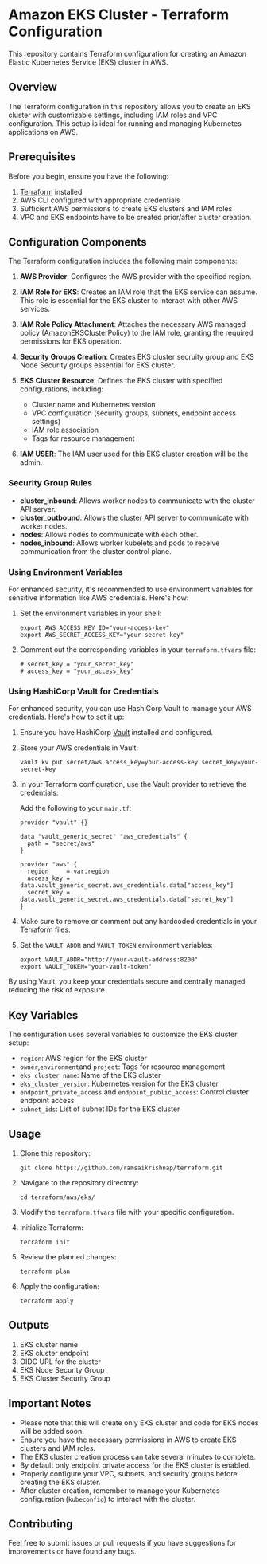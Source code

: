 # Amazon EKS Cluster - Terraform Configuration

This repository contains Terraform configuration for creating an Amazon Elastic Kubernetes Service (EKS) cluster in AWS.

## Overview

The Terraform configuration in this repository allows you to create an EKS cluster with customizable settings, including IAM roles and VPC configuration. This setup is ideal for running and managing Kubernetes applications on AWS.

## Prerequisites

Before you begin, ensure you have the following:

1. [Terraform](https://www.terraform.io/downloads.html) installed
2. AWS CLI configured with appropriate credentials
3. Sufficient AWS permissions to create EKS clusters and IAM roles
4. VPC and EKS endpoints have to be created prior/after cluster creation.


## Configuration Components

The Terraform configuration includes the following main components:

1. **AWS Provider**: Configures the AWS provider with the specified region.

2. **IAM Role for EKS**: Creates an IAM role that the EKS service can assume. This role is essential for the EKS cluster to interact with other AWS services.

3. **IAM Role Policy Attachment**: Attaches the necessary AWS managed policy (AmazonEKSClusterPolicy) to the IAM role, granting the required permissions for EKS operation.

4. **Security Groups Creation**: Creates EKS cluster secruity group and EKS Node Security groups essential for EKS cluster.

5. **EKS Cluster Resource**: Defines the EKS cluster with specified configurations, including:
   - Cluster name and Kubernetes version
   - VPC configuration (security groups, subnets, endpoint access settings)
   - IAM role association
   - Tags for resource management

6. **IAM USER**: The IAM user used for this EKS cluster creation will be the admin.

### Security Group Rules

- **cluster_inbound**: Allows worker nodes to communicate with the cluster API server.
- **cluster_outbound**: Allows the cluster API server to communicate with worker nodes.
- **nodes**: Allows nodes to communicate with each other.
- **nodes_inbound**: Allows worker kubelets and pods to receive communication from the cluster control plane.

### Using Environment Variables

For enhanced security, it's recommended to use environment variables for sensitive information like AWS credentials. Here's how:

1. Set the environment variables in your shell:
   ```
   export AWS_ACCESS_KEY_ID="your-access-key"
   export AWS_SECRET_ACCESS_KEY="your-secret-key"
   ```

2. Comment out the corresponding variables in your `terraform.tfvars` file:
   ```hcl
   # secret_key = "your_secret_key"
   # access_key = "your_access_key"
   ```
### Using HashiCorp Vault for Credentials

For enhanced security, you can use HashiCorp Vault to manage your AWS credentials. Here's how to set it up:

1. Ensure you have HashiCorp [Vault](https://developer.hashicorp.com/vault/downloads) installed and configured.

2. Store your AWS credentials in Vault:
   ```
   vault kv put secret/aws access_key=your-access-key secret_key=your-secret-key
   ```

3. In your Terraform configuration, use the Vault provider to retrieve the credentials:

   Add the following to your `main.tf`:

   ```hcl
   provider "vault" {}

   data "vault_generic_secret" "aws_credentials" {
     path = "secret/aws"
   }

   provider "aws" {
     region     = var.region
     access_key = data.vault_generic_secret.aws_credentials.data["access_key"]
     secret_key = data.vault_generic_secret.aws_credentials.data["secret_key"]
   }
   ```

4. Make sure to remove or comment out any hardcoded credentials in your Terraform files.

5. Set the `VAULT_ADDR` and `VAULT_TOKEN` environment variables:
   ```
   export VAULT_ADDR="http://your-vault-address:8200"
   export VAULT_TOKEN="your-vault-token"
   ```

By using Vault, you keep your credentials secure and centrally managed, reducing the risk of exposure.

## Key Variables

The configuration uses several variables to customize the EKS cluster setup:

- `region`: AWS region for the EKS cluster
- `owner`,`environment`and `project`: Tags for resource management
- `eks_cluster_name`: Name of the EKS cluster
- `eks_cluster_version`: Kubernetes version for the EKS cluster
- `endpoint_private_access` and `endpoint_public_access`: Control cluster endpoint access
- `subnet_ids`: List of subnet IDs for the EKS cluster

## Usage

1. Clone this repository:
   ```
   git clone https://github.com/ramsaikrishnap/terraform.git
   ```

2. Navigate to the repository directory:
   ```
   cd terraform/aws/eks/
   ```

3. Modify the `terraform.tfvars` file with your specific configuration.

4. Initialize Terraform:
   ```
   terraform init
   ```

5. Review the planned changes:
   ```
   terraform plan
   ```

6. Apply the configuration:
   ```
   terraform apply
   ```

## Outputs
1. EKS cluster name
2. EKS cluster endpoint
3. OIDC URL for the cluster
4. EKS Node Security Group
5. EKS Cluster Security Group

## Important Notes

- Please note that this will create only EKS cluster and code for EKS nodes will be added soon.
- Ensure you have the necessary permissions in AWS to create EKS clusters and IAM roles.
- The EKS cluster creation process can take several minutes to complete.
- By default only endpoint private access for the EKS cluster is enabled.
- Properly configure your VPC, subnets, and security groups before creating the EKS cluster.
- After cluster creation, remember to manage your Kubernetes configuration (`kubeconfig`) to interact with the cluster.

## Contributing

Feel free to submit issues or pull requests if you have suggestions for improvements or have found any bugs.

